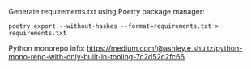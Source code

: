 Generate requirements.txt using Poetry package manager:

```
poetry export --without-hashes --format=requirements.txt > requirements.txt
```

Python monorepo info:
https://medium.com/@ashley.e.shultz/python-mono-repo-with-only-built-in-tooling-7c2d52c2fc66
